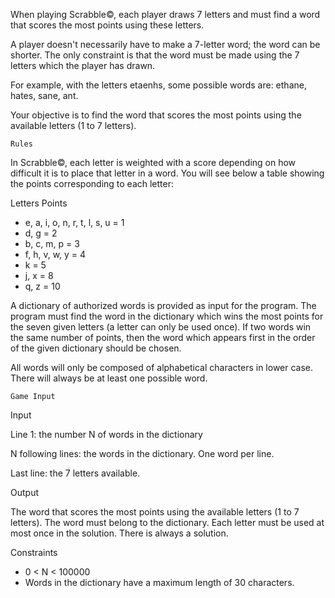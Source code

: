When playing Scrabble©, each player draws 7 letters and must find a word that scores the most points using these letters.

A player doesn't necessarily have to make a 7-letter word; the word can be shorter. The only constraint is that the word must be made using the 7 letters which the player has drawn.

For example, with the letters  etaenhs, some possible words are: ethane, hates, sane, ant.

Your objective is to find the word that scores the most points using the available letters (1 to 7 letters).

 	Rules

In Scrabble©, each letter is weighted with a score depending on how difficult it is to place that letter in a word. You will see below a table showing the points corresponding to each letter:
 

Letters	Points
* e, a, i, o, n, r, t, l, s, u =	1
* d, g =	2
* b, c, m, p =	3
* f, h, v, w, y =	4
* k	= 5
* j, x = 8
* q, z = 10

A dictionary of authorized words is provided as input for the program. The program must find the word in the dictionary which wins the most points for the seven given letters (a letter can only be used once). If two words win the same number of points, then the word which appears first in the order of the given dictionary should be chosen.

All words will only be composed of alphabetical characters in lower case. There will always be at least one possible word.

 	Game Input

Input

Line 1: the number N of words in the dictionary

N following lines: the words in the dictionary. One word per line.

Last line: the 7 letters available.

Output

The word that scores the most points using the available letters (1 to 7 letters). The word must belong to the dictionary. Each letter must be used at most once in the solution. There is always a solution.

Constraints

* 0 < N < 100000
* Words in the dictionary have a maximum length of 30 characters.